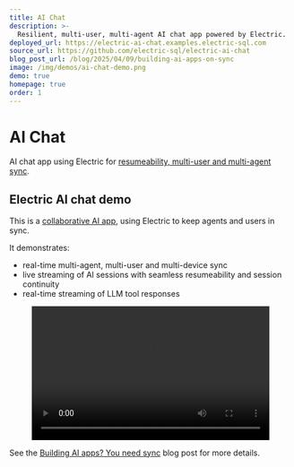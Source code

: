 ```yaml
---
title: AI Chat
description: >-
  Resilient, multi-user, multi-agent AI chat app powered by Electric.
deployed_url: https://electric-ai-chat.examples.electric-sql.com
source_url: https://github.com/electric-sql/electric-ai-chat
blog_post_url: /blog/2025/04/09/building-ai-apps-on-sync
image: /img/demos/ai-chat-demo.png
demo: true
homepage: true
order: 1
---
```


<style scoped>
  .wide {
    width: 100%;
    aspect-ratio: 16/9;
  }
</style>

# AI Chat

AI chat app using Electric for [resumeability, multi-user and multi-agent sync](/blog/2025/04/09/building-ai-apps-on-sync).

<DemoCTAs :demo="$frontmatter" />

## Electric AI chat demo

This is a [collaborative AI app](/blog/2025/04/09/building-ai-apps-on-sync), using Electric to keep agents and users in sync.

It demonstrates:

- real-time multi-agent, multi-user and multi-device sync
- live streaming of AI sessions with seamless resumeability and session continuity
- real-time streaming of LLM tool responses

<figure>
  <video controls preload="auto" class="wide">
    <source src="https://electric-sql-blog-assets.s3.us-east-1.amazonaws.com/building-collaborative-ai-apps-on-sync/multi-user-1080.mp4" />
  </video>
</figure>

See the [Building AI apps? You need sync](/blog/2025/04/09/building-ai-apps-on-sync) blog post for more details.

<DemoCTAs :demo="$frontmatter" />